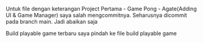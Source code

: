Untuk file dengan keterangan Project Pertama - Game Pong - Agate(Adding UI & Game Manager) saya salah mengcommitnya. Seharusnya dicommit pada branch main. Jadi abaikan saja

Build playable game terbaru saya pindah ke file build playable game
